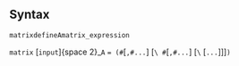 ## Syntax

`matrixdefineAmatrix_expression`

`matrix` \[`input`\]<span options="2">{space 2}_`A`
`= (#`\[`,#...`\] \[`\ #`\[`,#...`\] \[`\` \[`...`\]\]\]`)`
